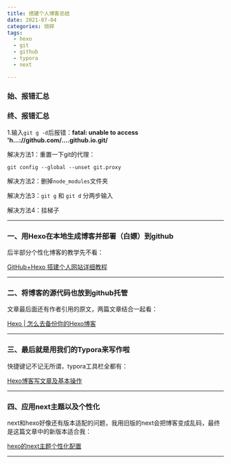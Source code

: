 ```yaml
---
title: 搭建个人博客总结
date: 2021-07-04
categories: 琐碎
tags:
  - hexo
  - git
  - github
  - typora
  - next

---
```




### 	始、报错汇总



### 终、报错汇总

1.输入`git g -d`后报错：**fatal:  unable to access 'h...://github.com/....github.io.git/**

解决方法1：重置一下git的代理：

```
git config --global --unset git.proxy
```

解决方法2：删掉`node_modules`文件夹

解决方法3：`git g` 和 `git d` 分两步输入

解决方法4：挂梯子





 <!--more-->

---



### 	一、用Hexo在本地生成博客并部署（白嫖）到github

后半部分个性化博客的教学先不看：

[GitHub+Hexo 搭建个人网站详细教程](https://zhuanlan.zhihu.com/p/26625249)



------



### 	二、将博客的源代码也放到github托管

文章最后面还有作者引用的原文，两篇文章结合一起看：

[Hexo | 怎么去备份你的Hexo博客](https://www.jianshu.com/p/baab04284923)



------



### 	三、最后就是用我们的Typora来写作啦

快捷键记不记无所谓，typora工具栏全都有：

[Hexo博客写文章及基本操作](https://zhuanlan.zhihu.com/p/156915260)



------



### 四、应用next主题以及个性化

next和hexo好像还有版本适配的问题，我用旧版的next会把博客变成乱码，最终是这篇文章中的新版本适合我：

[hexo的next主题个性化配置](https://zhuanlan.zhihu.com/p/60424755 )



------



